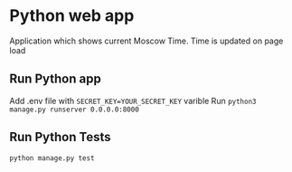 # Python web app

Application which shows current Moscow Time. Time is updated on page load

## Run Python app

Add .env file with `SECRET_KEY=YOUR_SECRET_KEY` varible
Run `python3 manage.py runserver 0.0.0.0:8000`

## Run Python Tests

`python manage.py test`
